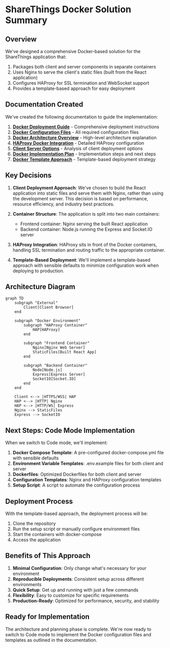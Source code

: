 # ShareThings Docker Solution Summary

## Overview

We've designed a comprehensive Docker-based solution for the ShareThings application that:

1. Packages both client and server components in separate containers
2. Uses Nginx to serve the client's static files (built from the React application)
3. Configures HAProxy for SSL termination and WebSocket support
4. Provides a template-based approach for easy deployment

## Documentation Created

We've created the following documentation to guide the implementation:

1. **[Docker Deployment Guide](./docker-deployment-guide.md)** - Comprehensive deployment instructions
2. **[Docker Configuration Files](./docker-configuration-files.md)** - All required configuration files
3. **[Docker Architecture Overview](./docker-architecture-overview.md)** - High-level architecture explanation
4. **[HAProxy Docker Integration](./haproxy-docker-integration.md)** - Detailed HAProxy configuration
5. **[Client Server Options](./client-server-options.md)** - Analysis of client deployment options
6. **[Docker Implementation Plan](./docker-implementation-plan.md)** - Implementation steps and next steps
7. **[Docker Template Approach](./docker-template-approach.md)** - Template-based deployment strategy

## Key Decisions

1. **Client Deployment Approach**: We've chosen to build the React application into static files and serve them with Nginx, rather than using the development server. This decision is based on performance, resource efficiency, and industry best practices.

2. **Container Structure**: The application is split into two main containers:
   - Frontend container: Nginx serving the built React application
   - Backend container: Node.js running the Express and Socket.IO server

3. **HAProxy Integration**: HAProxy sits in front of the Docker containers, handling SSL termination and routing traffic to the appropriate container.

4. **Template-Based Deployment**: We'll implement a template-based approach with sensible defaults to minimize configuration work when deploying to production.

## Architecture Diagram

```mermaid
graph TD
    subgraph "External"
        Client[Client Browser]
    end
    
    subgraph "Docker Environment"
        subgraph "HAProxy Container"
            HAP[HAProxy]
        end
        
        subgraph "Frontend Container"
            Nginx[Nginx Web Server]
            StaticFiles[Built React App]
        end
        
        subgraph "Backend Container"
            Node[Node.js]
            Express[Express Server]
            SocketIO[Socket.IO]
        end
    end
    
    Client <--> |HTTPS/WSS| HAP
    HAP <--> |HTTP| Nginx
    HAP <--> |HTTP/WS| Express
    Nginx --> StaticFiles
    Express --> SocketIO
```

## Next Steps: Code Mode Implementation

When we switch to Code mode, we'll implement:

1. **Docker Compose Template**: A pre-configured docker-compose.yml file with sensible defaults
2. **Environment Variable Templates**: .env.example files for both client and server
3. **Dockerfiles**: Optimized Dockerfiles for both client and server
4. **Configuration Templates**: Nginx and HAProxy configuration templates
5. **Setup Script**: A script to automate the configuration process

## Deployment Process

With the template-based approach, the deployment process will be:

1. Clone the repository
2. Run the setup script or manually configure environment files
3. Start the containers with docker-compose
4. Access the application

## Benefits of This Approach

1. **Minimal Configuration**: Only change what's necessary for your environment
2. **Reproducible Deployments**: Consistent setup across different environments
3. **Quick Setup**: Get up and running with just a few commands
4. **Flexibility**: Easy to customize for specific requirements
5. **Production-Ready**: Optimized for performance, security, and stability

## Ready for Implementation

The architecture and planning phase is complete. We're now ready to switch to Code mode to implement the Docker configuration files and templates as outlined in the documentation.